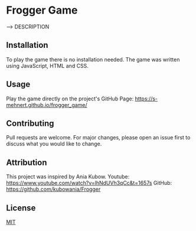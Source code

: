 # Frogger Game

--> DESCRIPTION

## Installation

To play the game there is no installation needed.
The game was written using JavaScript, HTML and CSS.

## Usage

Play the game directly on the project's GitHub Page: https://s-mehnert.github.io/frogger_game/

## Contributing

Pull requests are welcome. For major changes, please open an issue first
to discuss what you would like to change.


## Attribution

This project was inspired by Ania Kubow. 
Youtube: https://www.youtube.com/watch?v=lhNdUVh3qCc&t=1657s
GitHub: https://github.com/kubowania/Frogger

## License

[MIT](https://choosealicense.com/licenses/mit/)